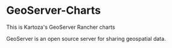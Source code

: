 # GeoServer-Charts

This is Kartoza's GeoServer Rancher charts

GeoServer is an open source server for sharing geospatial data.


